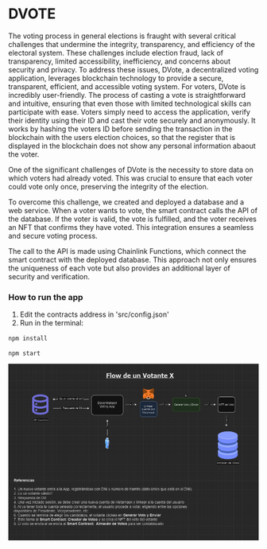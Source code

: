 # DVOTE

The voting process in general elections is fraught with several critical challenges that undermine the integrity, transparency, and efficiency of the electoral system. These challenges include election fraud, lack of transparency, limited accessibility, inefficiency, and concerns about security and privacy. To address these issues, DVote, a decentralized voting application, leverages blockchain technology to provide a secure, transparent, efficient, and accessible voting system. For voters, DVote is incredibly user-friendly. The process of casting a vote is straightforward and intuitive, ensuring that even those with limited technological skills can participate with ease. Voters simply need to access the application, verify their identity using their ID and cast their vote securely and anonymously. It works by hashing the voters ID before sending the transaction in the blockchain with the users election choices, so that the register that is displayed in the blockchain does not show any personal information abaout the voter.

One of the significant challenges of DVote is the necessity to store data on which voters had already voted. This was crucial to ensure that each voter could vote only once, preserving the integrity of the election.

To overcome this challenge, we created and deployed a database and a web service. When a voter wants to vote, the smart contract calls the API of the database. If the voter is valid, the vote is fulfilled, and the voter receives an NFT that confirms they have voted. This integration ensures a seamless and secure voting process.

The call to the API is made using Chainlink Functions, which connect the smart contract with the deployed database. This approach not only ensures the uniqueness of each vote but also provides an additional layer of security and verification.

### How to run the app
1. Edit the contracts address in 'src/config.json'
2. Run in the terminal:
```
npm install
```
```
npm start
```

![alt text](img/flow-votante.png)
